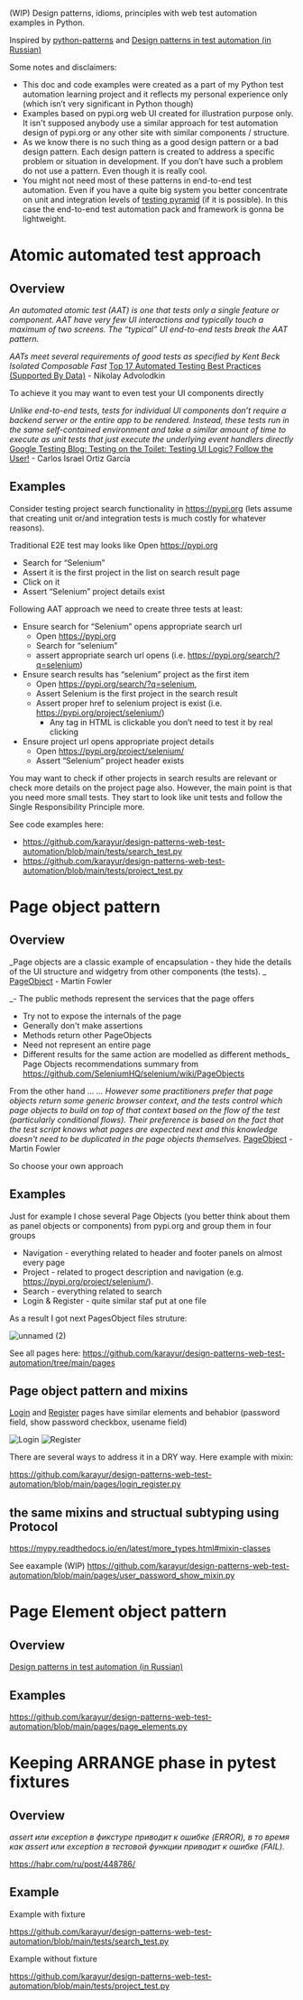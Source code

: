 (WIP) Design patterns, idioms, principles with web test automation examples in Python.

Inspired by [python-patterns](https://github.com/faif/python-patterns) and [Design patterns in test automation (in Russian)](https://habr.com/ru/company/jugru/blog/338836/)

Some notes and disclaimers:
* This doc and code examples were created as a part of my Python test automation learning project and it reflects my personal experience only (which isn’t very significant in Python though)
* Examples based on pypi.org web UI created for illustration purpose only. It isn't supposed anybody use a similar approach for test automation design of pypi.org or any other site with similar components / structure.
* As we know there is no such thing as a good design pattern or a bad design pattern. Each design pattern is created to address a specific problem or situation in development. If you don’t have such a problem do not use a pattern. Even though it is really cool.
* You might not need most of these patterns in end-to-end test automation. Even if you have a quite big system you better concentrate on unit and integration levels of [testing pyramid](url) (if it is possible). In this case the end-to-end test automation pack and framework is gonna be lightweight. 

# Atomic automated test approach

## Overview
_An automated atomic test (AAT) is one that tests only a single feature or component. AAT have very few UI interactions and typically touch a maximum of two screens. The “typical” UI end-to-end tests break the AAT pattern._

_AATs meet several requirements of good tests as specified by Kent Beck
Isolated
Composable
Fast_
[Top 17 Automated Testing Best Practices (Supported By Data)](https://ultimateqa.com/automation-patterns-antipatterns#Best_Practice_Tests_Should_Be_Atomic) - Nikolay Advolodkin 

To achieve it you may want to even test your UI components directly 

_Unlike end-to-end tests, tests for individual UI components don’t require a backend server or the entire app to be rendered. Instead, these  tests run in the same self-contained environment and take a similar amount of time to execute as unit tests that just execute the underlying event handlers directly_
[Google Testing Blog: Testing on the Toilet: Testing UI Logic? Follow the User!](https://testing.googleblog.com/2020/10/testing-on-toilet-testing-ui-logic.html) - Carlos Israel Ortiz García

## Examples

Consider testing project search functionality in https://pypi.org  (lets assume that creating unit or/and integration tests is much costly for whatever reasons).

Traditional E2E test may looks like
Open https://pypi.org
- Search for “Selenium”
- Assert it is the first project in the list on search result page
- Click on it
- Assert “Selenium” project details exist 

Following AAT approach we need to create three tests at least:
- Ensure search for “Selenium” opens appropriate search url
  - Open https://pypi.org
  - Search for “selenium”
  - assert appropriate search url opens (i.e. https://pypi.org/search/?q=selenium)
- Ensure search results has “selenium” project as the first item 
  - Open https://pypi.org/search/?q=selenium, 
  - Assert Selenium is the first project in the search result
  - Assert proper href to selenium project is exist (i.e. https://pypi.org/project/selenium/)
    - Any <a> tag in HTML is clickable you don’t need to test it by real clicking
- Ensure project url opens  appropriate project details
  - Open https://pypi.org/project/selenium/
  - Assert “Selenium” project header exists 

You may want to check if other projects in search results are relevant or check more details on the project page also. However, the main point is that you need more small tests. They start to look like unit tests and follow the Single Responsibility Principle more.

See code examples here:
- https://github.com/karayur/design-patterns-web-test-automation/blob/main/tests/search_test.py
- https://github.com/karayur/design-patterns-web-test-automation/blob/main/tests/project_test.py
  

# Page object pattern
## Overview
_Page objects are a classic example of encapsulation - they hide the details of the UI structure and widgetry from other components (the tests). _
[PageObject](https://martinfowler.com/bliki/PageObject.html) - Martin Fowler

_- The public methods represent the services that the page offers
- Try not to expose the internals of the page
- Generally don't make assertions
- Methods return other PageObjects
- Need not represent an entire page
- Different results for the same action are modelled as different methods_
Page Objects recommendations summary from https://github.com/SeleniumHQ/selenium/wiki/PageObjects

From the other hand ...
  _... However some practitioners prefer that page objects return some generic browser context, and the tests control which page objects to build on top of that context based on the flow of the test (particularly conditional flows). Their preference is based on the fact that the test script knows what pages are expected next and this knowledge doesn't need to be duplicated in the page objects themselves._
[PageObject](https://martinfowler.com/bliki/PageObject.html) - Martin Fowler

So choose your own approach
  
## Examples

Just for example I chose several Page Objects (you better think about them as panel objects or components) from pypi.org and group them in four groups
- Navigation - everything related to header and footer panels on almost every page 
- Project - related to progect description and navigation (e.g. https://pypi.org/project/selenium/).
- Search - everything related to search
- Login & Register - quite similar staf put at one file 

As a result I got next PagesObject files struture:
  
![unnamed (2)](https://user-images.githubusercontent.com/1383933/142002660-3f45b192-809d-4a74-8936-96781cfb2d2f.png)

See all pages here: https://github.com/karayur/design-patterns-web-test-automation/tree/main/pages
  
  
## Page object pattern and mixins
  
[Login](https://pypi.org/account/login/) and [Register](https://pypi.org/account/register/) pages have similar elements and behabior (password field, show password checkbox, usename field)
  
![Login](https://user-images.githubusercontent.com/1383933/142005912-194021cc-c63d-4e9b-ad59-f62de5d97322.png)
![Register](https://user-images.githubusercontent.com/1383933/142005932-77f81d1b-e1b4-4311-ab9e-32b516f3f6ba.png)

There are several ways to address it in a DRY way. 
Here example with mixin: 
  
https://github.com/karayur/design-patterns-web-test-automation/blob/main/pages/login_register.py

## the same mixins and structual subtyping using Protocol 
  
https://mypy.readthedocs.io/en/latest/more_types.html#mixin-classes

See eaxample (WIP)
https://github.com/karayur/design-patterns-web-test-automation/blob/main/pages/user_password_show_mixin.py  

# Page Element object pattern

## Overview
   
[Design patterns in test automation (in Russian)](https://habr.com/ru/company/jugru/blog/338836/)

  
## Examples
  
https://github.com/karayur/design-patterns-web-test-automation/blob/main/pages/page_elements.py
  
  
# Keeping ARRANGE phase in pytest fixtures 
  
## Overview

   _assert или exception в фикстуре приводит к ошибке (ERROR), в то время как assert или exception в тестовой функции приводит к ошибке (FAIL)._ 
  
https://habr.com/ru/post/448786/
  
## Example
  
Example with fixture
 
  https://github.com/karayur/design-patterns-web-test-automation/blob/main/tests/search_test.py
  
Example without fixture

  https://github.com/karayur/design-patterns-web-test-automation/blob/main/tests/project_test.py
  
  
  
